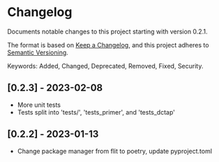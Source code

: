 # Changelog

Documents notable changes to this project starting with version 0.2.1.

The format is based on [Keep a Changelog](https://keepachangelog.com/en/1.0.0/), and this project adheres to [Semantic Versioning](https://semver.org/spec/v2.0.0.html).

Keywords: Added, Changed, Deprecated, Removed, Fixed, Security.

## [0.2.3] - 2023-02-08

- More unit tests
- Tests split into 'tests/', 'tests_primer', and 'tests_dctap'

## [0.2.2] - 2023-01-13

- Change package manager from flit to poetry, update pyproject.toml
